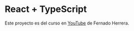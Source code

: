 # React + TypeScript

Este proyecto es del curso en [YouTube](https://youtube.com/playlist?list=PLCKuOXG0bPi26-eawizqyLOgM7j66H_4M) de Fernado Herrera.
